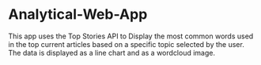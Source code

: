 # Analytical-Web-App
This app uses the Top Stories API to Display the most common words used in the top current articles based on a specific topic selected by the user. The data is displayed as a line chart and as a wordcloud image.
